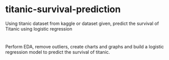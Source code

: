 # titanic-survival-prediction
Using titanic dataset from kaggle or dataset given, predict the survival of Titanic using logistic regression 
# 
Perform EDA, remove outliers, create charts and graphs and build a logistic regression model to predict the survival of titanic.
